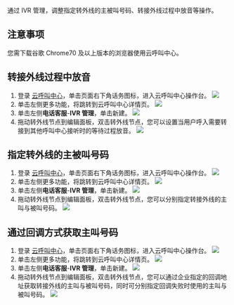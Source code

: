 通过 IVR 管理，调整指定转外线的主被叫号码、转接外线过程中放音等操作。
## 注意事项
您需下载谷歌 Chrome70 及以上版本的浏览器使用云呼叫中心。

## 	转接外线过程中放音
1. 登录 [云呼叫中心](https://tccc.qcloud.com/login)，单击页面右下角话务图标，进入云呼叫中心操作台。
![](https://main.qcloudimg.com/raw/e014095709bd65e8ac4951f406bd1e79.png)
2. 单击左侧更多功能，将跳转到云呼叫中心详情页。
![](https://main.qcloudimg.com/raw/87bb3af158af2244abe4fba93af1e33f.png)
3. 单击左侧**电话客服**-**IVR 管理**，单击新建。
![](https://main.qcloudimg.com/raw/bf1096ab66f376c37f119a601bbdc88f.png)
4. 拖动转外线节点到编辑面板，双击转外线节点，您可以设置当用户呼入需要转接到其他呼叫中心接听时的等待过程放音。
![](https://main.qcloudimg.com/raw/cec3ef3e94677fbdc7d4a362be00e16d.png)

## 指定转外线的主被叫号码
1. 登录 [云呼叫中心](https://tccc.qcloud.com/login)，单击页面右下角话务图标，进入云呼叫中心操作台。
![](https://main.qcloudimg.com/raw/e014095709bd65e8ac4951f406bd1e79.png)
2. 单击左侧更多功能，将跳转到云呼叫中心详情页。
![](https://main.qcloudimg.com/raw/87bb3af158af2244abe4fba93af1e33f.png)
3. 单击左侧**电话客服**-**IVR 管理**，单击新建。
![](https://main.qcloudimg.com/raw/bf1096ab66f376c37f119a601bbdc88f.png)
4. 拖动转外线节点到编辑面板，双击转外线节点，您可以分别指定转接外线的主叫与被叫号码。
![](https://main.qcloudimg.com/raw/5cb93205b3e8ec4275e4f64fd0cb9be2.png)

## 通过回调方式获取主叫号码
1. 登录 [云呼叫中心](https://tccc.qcloud.com/login)，单击页面右下角话务图标，进入云呼叫中心操作台。
![](https://main.qcloudimg.com/raw/e014095709bd65e8ac4951f406bd1e79.png)
2. 单击左侧更多功能，将跳转到云呼叫中心详情页。
![](https://main.qcloudimg.com/raw/87bb3af158af2244abe4fba93af1e33f.png)
3. 单击左侧**电话客服**-**IVR 管理**，单击新建。
![](https://main.qcloudimg.com/raw/bf1096ab66f376c37f119a601bbdc88f.png)
4. 拖动转外线节点到编辑面板，双击转外线节点，您可以通过企业指定的回调地址获取转接外线的主叫与被叫号码，同时可分别指定回调失败时使用的主叫与被叫号码。
![](https://main.qcloudimg.com/raw/3812d1d36cb184afff9a5d70d8665d4c.png)

